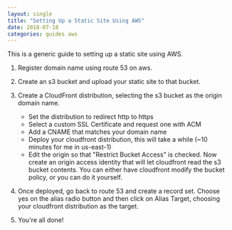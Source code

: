 ```yaml
---
layout: single
title: "Setting Up a Static Site Using AWS"
date: 2018-07-18
categories: guides aws
---
```


This is a generic guide to setting up a static site using AWS.

1. Register domain name using route 53 on aws.

2. Create an s3 bucket and upload your static site to that bucket.

3. Create a CloudFront distribution, selecting the s3 bucket as the origin domain name.

   - Set the distribution to redirect http to https
   - Select a custom SSL Certificate and request one with ACM
   - Add a CNAME that matches your domain name
   - Deploy your cloudfront distribution, this will take a while (~10 minutes for me in us-east-1)
   - Edit the origin so that "Restrict Bucket Access" is checked. Now create an origin access identity that will let cloudfront read the s3 bucket contents. You can either have cloudfront modify the bucket policy, or you can do it yourself.

4. Once deployed, go back to route 53 and create a record set. Choose yes on the alias radio button and then click on Alias Target, choosing your cloudfront distribution as the target.

5. You're all done!
